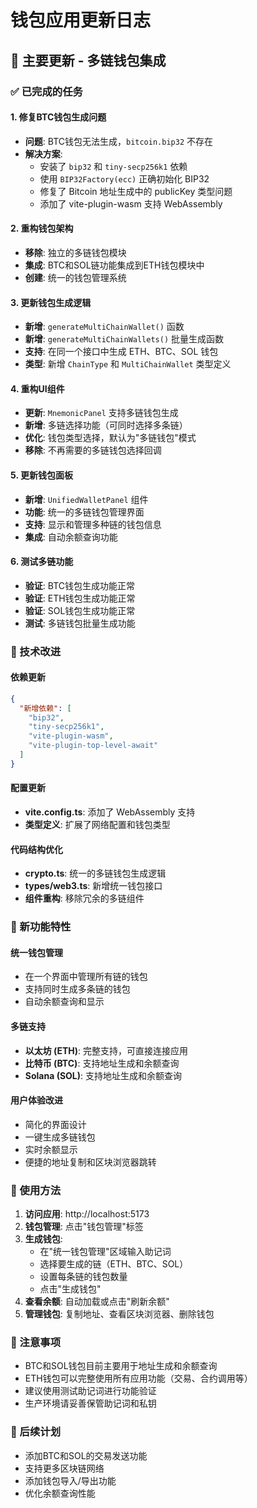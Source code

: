 # 钱包应用更新日志

## 🎉 主要更新 - 多链钱包集成

### ✅ 已完成的任务

#### 1. 修复BTC钱包生成问题
- **问题**: BTC钱包无法生成，`bitcoin.bip32` 不存在
- **解决方案**: 
  - 安装了 `bip32` 和 `tiny-secp256k1` 依赖
  - 使用 `BIP32Factory(ecc)` 正确初始化 BIP32
  - 修复了 Bitcoin 地址生成中的 publicKey 类型问题
  - 添加了 vite-plugin-wasm 支持 WebAssembly

#### 2. 重构钱包架构
- **移除**: 独立的多链钱包模块
- **集成**: BTC和SOL链功能集成到ETH钱包模块中
- **创建**: 统一的钱包管理系统

#### 3. 更新钱包生成逻辑
- **新增**: `generateMultiChainWallet()` 函数
- **新增**: `generateMultiChainWallets()` 批量生成函数
- **支持**: 在同一个接口中生成 ETH、BTC、SOL 钱包
- **类型**: 新增 `ChainType` 和 `MultiChainWallet` 类型定义

#### 4. 重构UI组件
- **更新**: `MnemonicPanel` 支持多链钱包生成
- **新增**: 多链选择功能（可同时选择多条链）
- **优化**: 钱包类型选择，默认为"多链钱包"模式
- **移除**: 不再需要的多链钱包选择回调

#### 5. 更新钱包面板
- **新增**: `UnifiedWalletPanel` 组件
- **功能**: 统一的多链钱包管理界面
- **支持**: 显示和管理多种链的钱包信息
- **集成**: 自动余额查询功能

#### 6. 测试多链功能
- **验证**: BTC钱包生成功能正常
- **验证**: ETH钱包生成功能正常
- **验证**: SOL钱包生成功能正常
- **测试**: 多链钱包批量生成功能

### 🔧 技术改进

#### 依赖更新
```json
{
  "新增依赖": [
    "bip32",
    "tiny-secp256k1",
    "vite-plugin-wasm",
    "vite-plugin-top-level-await"
  ]
}
```

#### 配置更新
- **vite.config.ts**: 添加了 WebAssembly 支持
- **类型定义**: 扩展了网络配置和钱包类型

#### 代码结构优化
- **crypto.ts**: 统一的多链钱包生成逻辑
- **types/web3.ts**: 新增统一钱包接口
- **组件重构**: 移除冗余的多链组件

### 🎯 新功能特性

#### 统一钱包管理
- 在一个界面中管理所有链的钱包
- 支持同时生成多条链的钱包
- 自动余额查询和显示

#### 多链支持
- **以太坊 (ETH)**: 完整支持，可直接连接应用
- **比特币 (BTC)**: 支持地址生成和余额查询
- **Solana (SOL)**: 支持地址生成和余额查询

#### 用户体验改进
- 简化的界面设计
- 一键生成多链钱包
- 实时余额显示
- 便捷的地址复制和区块浏览器跳转

### 🚀 使用方法

1. **访问应用**: http://localhost:5173
2. **钱包管理**: 点击"钱包管理"标签
3. **生成钱包**: 
   - 在"统一钱包管理"区域输入助记词
   - 选择要生成的链（ETH、BTC、SOL）
   - 设置每条链的钱包数量
   - 点击"生成钱包"
4. **查看余额**: 自动加载或点击"刷新余额"
5. **管理钱包**: 复制地址、查看区块浏览器、删除钱包

### 📝 注意事项

- BTC和SOL钱包目前主要用于地址生成和余额查询
- ETH钱包可以完整使用所有应用功能（交易、合约调用等）
- 建议使用测试助记词进行功能验证
- 生产环境请妥善保管助记词和私钥

### 🔮 后续计划

- 添加BTC和SOL的交易发送功能
- 支持更多区块链网络
- 添加钱包导入/导出功能
- 优化余额查询性能

